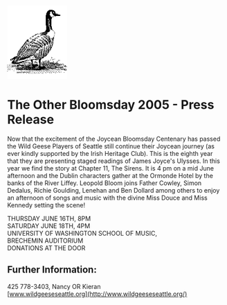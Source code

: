 [![[Goose]](../../../images/goose.gif)](../../../index.html)

The Other Bloomsday 2005 - Press Release
========================================

Now that the excitement of the Joycean Bloomsday Centenary has passed
the Wild Geese Players of Seattle still continue their Joycean journey
(as ever kindly supported by the Irish Heritage Club). This is the
eighth year that they are presenting staged readings of James Joyce's
Ulysses. In this year we find the story at Chapter 11, The Sirens. It is
4 pm on a mid June afternoon and the Dublin characters gather at the
Ormonde Hotel by the banks of the River Liffey. Leopold Bloom joins
Father Cowley, Simon Dedalus, Richie Goulding, Lenehan and Ben Dollard
among others to enjoy an afternoon of songs and music with the divine
Miss Douce and Miss Kennedy setting the scene!

THURSDAY JUNE 16TH, 8PM\
 SATURDAY JUNE 18TH, 4PM\
 UNIVERSITY OF WASHINGTON SCHOOL OF MUSIC,\
 BRECHEMIN AUDITORIUM\
 DONATIONS AT THE DOOR

Further Information:
--------------------

425 778-3403, Nancy OR Kieran\
 [www.wildgeeseseattle.org](http://www.wildgeeseseattle.org/)

